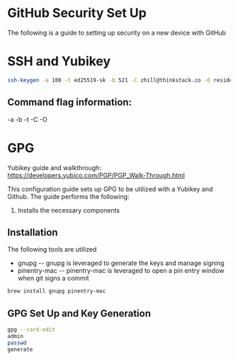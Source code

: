 # GitHub Security Set Up
The following is a guide to setting up security on a new device with GitHub

# SSH and Yubikey


```bash
ssh-keygen -a 100 -t ed25519-sk -b 521 -C zhill@thinkstack.co -O resident
```
## Command flag information:

-a
-b
-t
-C
-O 

# GPG
Yubikey guide and walkthrough: https://developers.yubico.com/PGP/PGP_Walk-Through.html

This configuration guide sets up GPG to be utilized with a Yubikey and Github. The guide performs the following:
1. Installs the necessary components

## Installation
The following tools are utilized
- gnupg
-- gnupg is leveraged to generate the keys and manage signing
- pinentry-mac
-- pinentry-mac is leveraged to open a pin entry window when git signs a commit

```bash
brew install gnupg pinentry-mac
```

## GPG Set Up and Key Generation
```bash
gpg --card-edit
admin
passwd
generate
```
